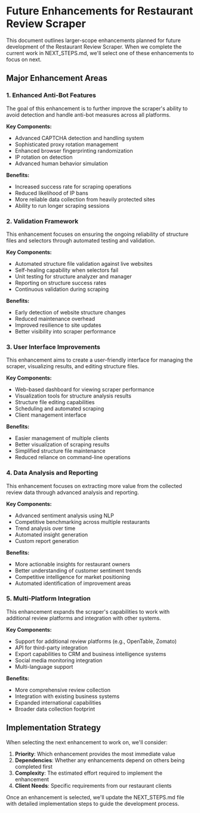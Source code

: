 # Future Enhancements for Restaurant Review Scraper

This document outlines larger-scope enhancements planned for future development of the Restaurant Review Scraper. When we complete the current work in NEXT_STEPS.md, we'll select one of these enhancements to focus on next.

## Major Enhancement Areas

### 1. Enhanced Anti-Bot Features

The goal of this enhancement is to further improve the scraper's ability to avoid detection and handle anti-bot measures across all platforms.

**Key Components:**
- Advanced CAPTCHA detection and handling system
- Sophisticated proxy rotation management
- Enhanced browser fingerprinting randomization
- IP rotation on detection
- Advanced human behavior simulation

**Benefits:**
- Increased success rate for scraping operations
- Reduced likelihood of IP bans
- More reliable data collection from heavily protected sites
- Ability to run longer scraping sessions

### 2. Validation Framework

This enhancement focuses on ensuring the ongoing reliability of structure files and selectors through automated testing and validation.

**Key Components:**
- Automated structure file validation against live websites
- Self-healing capability when selectors fail
- Unit testing for structure analyzer and manager
- Reporting on structure success rates
- Continuous validation during scraping

**Benefits:**
- Early detection of website structure changes
- Reduced maintenance overhead
- Improved resilience to site updates
- Better visibility into scraper performance

### 3. User Interface Improvements

This enhancement aims to create a user-friendly interface for managing the scraper, visualizing results, and editing structure files.

**Key Components:**
- Web-based dashboard for viewing scraper performance
- Visualization tools for structure analysis results
- Structure file editing capabilities
- Scheduling and automated scraping
- Client management interface

**Benefits:**
- Easier management of multiple clients
- Better visualization of scraping results
- Simplified structure file maintenance
- Reduced reliance on command-line operations

### 4. Data Analysis and Reporting

This enhancement focuses on extracting more value from the collected review data through advanced analysis and reporting.

**Key Components:**
- Advanced sentiment analysis using NLP
- Competitive benchmarking across multiple restaurants
- Trend analysis over time
- Automated insight generation
- Custom report generation

**Benefits:**
- More actionable insights for restaurant owners
- Better understanding of customer sentiment trends
- Competitive intelligence for market positioning
- Automated identification of improvement areas

### 5. Multi-Platform Integration

This enhancement expands the scraper's capabilities to work with additional review platforms and integration with other systems.

**Key Components:**
- Support for additional review platforms (e.g., OpenTable, Zomato)
- API for third-party integration
- Export capabilities to CRM and business intelligence systems
- Social media monitoring integration
- Multi-language support

**Benefits:**
- More comprehensive review collection
- Integration with existing business systems
- Expanded international capabilities
- Broader data collection footprint

## Implementation Strategy

When selecting the next enhancement to work on, we'll consider:

1. **Priority**: Which enhancement provides the most immediate value
2. **Dependencies**: Whether any enhancements depend on others being completed first
3. **Complexity**: The estimated effort required to implement the enhancement
4. **Client Needs**: Specific requirements from our restaurant clients

Once an enhancement is selected, we'll update the NEXT_STEPS.md file with detailed implementation steps to guide the development process.
